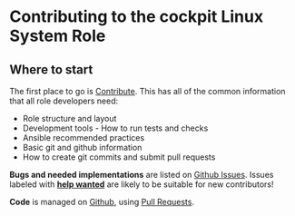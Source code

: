 # Contributing to the cockpit Linux System Role

## Where to start

The first place to go is [Contribute](https://linux-system-roles.github.io/contribute.html).
This has all of the common information that all role developers need:

* Role structure and layout
* Development tools - How to run tests and checks
* Ansible recommended practices
* Basic git and github information
* How to create git commits and submit pull requests

**Bugs and needed implementations** are listed on
[Github Issues](https://github.com/fedora.linux_system_roles.cockpit/issues).
Issues labeled with
[**help wanted**](https://github.com/fedora.linux_system_roles.cockpit/issues?q=is%3Aissue+is%3Aopen+label%3A%22help+wanted%22)
are likely to be suitable for new contributors!

**Code** is managed on [Github](https://github.com/fedora.linux_system_roles.cockpit), using
[Pull Requests](https://help.github.com/en/github/collaborating-with-issues-and-pull-requests/about-pull-requests).
